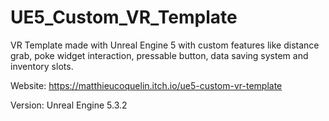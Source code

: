 # UE5_Custom_VR_Template

VR Template made with Unreal Engine 5 with custom features like distance grab, poke widget interaction, pressable button, data saving system and inventory slots.

Website: https://matthieucoquelin.itch.io/ue5-custom-vr-template

Version: Unreal Engine 5.3.2